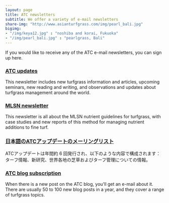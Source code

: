 ```yaml
---
layout: page
title: ATC newsletters
subtitle: We offer a variety of e-mail newsletters
share-img: "http://www.asianturfgrass.com/img/pearl_bali.jpg"
bigimg: 
- "/img/keya12.jpg" : "noshiba and korai, Fukuoka"
- "/img/pearl_bali.jpg" : "pearlgrass, Bali"
---
```


If you would like to receive any of the ATC e-mail newsletters, you can sign up here.

### [ATC updates](http://www.subscribepage.com/atcupdate)

This newsletter includes new turfgrass information and articles, upcoming seminars, new reading and writing, and observations and updates about turfgrass management around the world.

### [MLSN newsletter](http://www.subscribepage.com/mlsn)

This newsletter is all about the MLSN nutrient guidelines for turfgrass, with case studies and new reports of this method for managing nutrient additions to fine turf. 

### [日本語のATCアップデートのメーリングリスト](http://www.subscribepage.com/atcupdate_jp)

ATCアップデートは年間約 6 回発行され、以下のような内容で構成されます：ターフ情報、新研究、世界各地の芝草およびターフ管理についての情報。 

### [ATC blog subscription](http://www.subscribepage.com/atc_blog_email)

When there is a new post on the ATC blog, you'll get an e-mail about it. There are usually 50 to 100 new blog posts in a year, and they cover a range of turfgrass topics.




